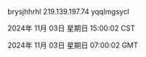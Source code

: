 brysjhhrhl 219.139.197.74 yqqlmgsycl

2024年 11月 03日 星期日 15:00:02 CST

2024年 11月 03日 星期日 07:00:02 GMT
